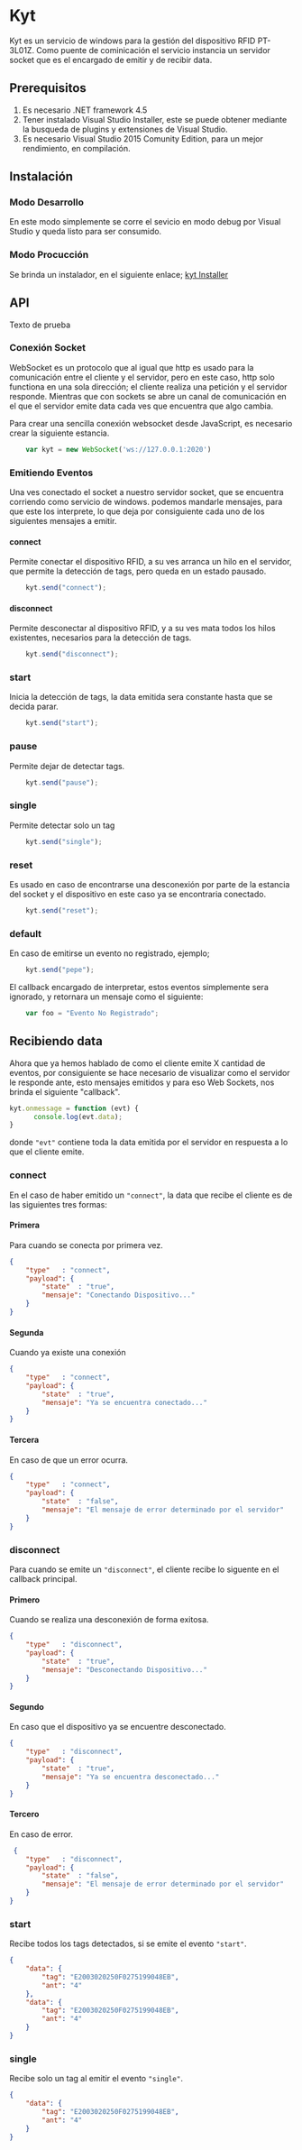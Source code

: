 # Kyt

Kyt es un servicio de windows para la gestión del dispositivo RFID PT-3L01Z. Como puente de cominicación el servicio instancia un servidor socket que es el encargado de emitir y de recibir data.

## Prerequisitos
1. Es necesario .NET framework 4.5
2. Tener instalado Visual Studio Installer, este se puede obtener mediante la busqueda de plugins y extensiones de Visual Studio.
3. Es necesario Visual Studio 2015 Comunity Edition, para un mejor rendimiento, en compilación.

## Instalación

### Modo Desarrollo
En este modo simplemente se corre el sevicio en modo debug por Visual Studio y queda listo para ser consumido.

### Modo Procucción
Se brinda un instalador, en el siguiente enlace; [kyt Installer](http://www.google.com)

## API
Texto de prueba

### Conexión Socket
WebSocket es un protocolo que al igual que http es usado para la comunicación entre el cliente y el servidor, pero en este caso, http solo functiona en una sola dirección; el cliente realiza una petición y el servidor responde. Mientras que con sockets se abre un canal de comunicación en el que el servidor emite data cada ves que encuentra que algo cambia.

Para crear una sencilla conexión websocket desde JavaScript, es necesario crear la siguiente estancia.

```js
	var kyt = new WebSocket('ws://127.0.0.1:2020')
```

### Emitiendo Eventos
Una ves conectado el socket a nuestro servidor socket, que se encuentra corriendo como servicio de windows. podemos mandarle mensajes, para que este los interprete, lo que deja por consiguiente cada uno de los siguientes mensajes a emitir.

#### connect
Permite conectar el dispositivo RFID, a su ves arranca un hilo en el servidor, que permite la detección de tags, pero queda en un estado pausado.
```js
	kyt.send("connect");
```

#### disconnect
Permite desconectar al dispositivo RFID, y a su ves mata todos los hilos existentes, necesarios para la detección de tags.
```js
	kyt.send("disconnect");
```

### start
Inicia la detección de tags, la data emitida sera constante hasta que se decida parar.
```js
	kyt.send("start");
```

### pause
Permite dejar de detectar tags.
```js
	kyt.send("pause");
```

### single
Permite detectar solo un tag
```js
	kyt.send("single");
```

### reset
Es usado en caso de encontrarse una desconexión por parte de la estancia del socket y el dispositivo en este caso ya se encontraria conectado.
```js
	kyt.send("reset");
```

### default
En caso de emitirse un evento no registrado, ejemplo;
```js
	kyt.send("pepe");
```
El callback encargado de interpretar, estos eventos simplemente sera ignorado, y retornara un mensaje como el siguiente:

```js
	var foo = "Evento No Registrado";
```

## Recibiendo data
Ahora que ya hemos hablado de como el cliente emite X cantidad de eventos, por consiguiente se hace necesario de visualizar como el servidor le responde ante, esto mensajes emitidos y para eso Web Sockets, nos brinda el siguiente "callback".

```js
kyt.onmessage = function (evt) {
      console.log(evt.data);
}
```

donde ```"evt"``` contiene toda la data emitida por el servidor en respuesta a lo que el cliente emite.

### connect
En el caso de haber emitido un ```"connect"```, la data que recibe el cliente es de las siguientes tres formas:

#### Primera
Para cuando se conecta por primera vez.
```json
{
    "type"   : "connect",
    "payload": {
        "state"  : "true",
        "mensaje": "Conectando Dispositivo..."
    } 
}
```

#### Segunda
Cuando ya existe una conexión

```json
{
    "type"   : "connect",
    "payload": {
        "state"  : "true",
        "mensaje": "Ya se encuentra conectado..."
    } 
}
```

#### Tercera
En caso de que un error ocurra.

```json
{
    "type"   : "connect",
    "payload": {
        "state"  : "false",
        "mensaje": "El mensaje de error determinado por el servidor"
    } 
}
```

### disconnect
Para cuando se emite un ```"disconnect"```, el cliente recibe lo siguente en el callback principal.

#### Primero
Cuando se realiza una desconexión de forma exitosa.

```json
{
    "type"   : "disconnect",
    "payload": {
        "state"  : "true",
        "mensaje": "Desconectando Dispositivo..."
    } 
}
```

#### Segundo
En caso que el dispositivo ya se encuentre desconectado.

```json
{
    "type"   : "disconnect",
    "payload": {
        "state"  : "true",
        "mensaje": "Ya se encuentra desconectado..."
    } 
}
```

#### Tercero
En caso de error.

```json
 {
    "type"   : "disconnect",
    "payload": {
        "state"  : "false",
        "mensaje": "El mensaje de error determinado por el servidor"
    } 
}
```

### start
Recibe todos los tags detectados, si se emite el evento ```"start"```.

```json
{
    "data": {
        "tag": "E2003020250F0275199048EB",
        "ant": "4"
    },
    "data": {
        "tag": "E2003020250F0275199048EB",
        "ant": "4"
    }
}
```

### single
Recibe solo un tag al emitir el evento ```"single"```.

```json
{
    "data": {
        "tag": "E2003020250F0275199048EB",
        "ant": "4"
    }
}
```


